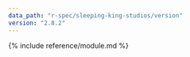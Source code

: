 ```yaml
---
data_path: "r-spec/sleeping-king-studios/version"
version: "2.8.2"
---
```


{% include reference/module.md %}

